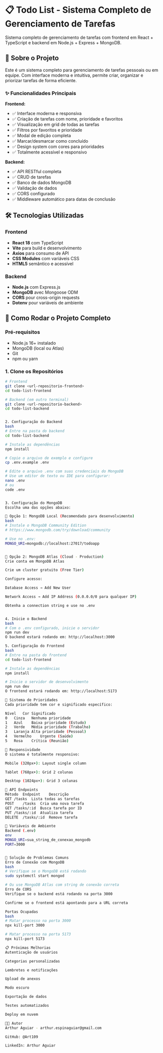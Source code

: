 # 📋 Todo List - Sistema Completo de Gerenciamento de Tarefas

Sistema completo de gerenciamento de tarefas com frontend em React + TypeScript e backend em Node.js + Express + MongoDB.

## 🎯 Sobre o Projeto

Este é um sistema completo para gerenciamento de tarefas pessoais ou em equipe. Com interface moderna e intuitiva, permite criar, organizar e priorizar tarefas de forma eficiente.

### ✨ Funcionalidades Principais

**Frontend:**

- ✅ Interface moderna e responsiva
- ✅ Criação de tarefas com nome, prioridade e favoritos
- ✅ Visualização em grid de todas as tarefas
- ✅ Filtros por favoritos e prioridade
- ✅ Modal de edição completa
- ✅ Marcar/desmarcar como concluído
- ✅ Design system com cores para prioridades
- ✅ Totalmente acessível e responsivo

**Backend:**

- ✅ API RESTful completa
- ✅ CRUD de tarefas
- ✅ Banco de dados MongoDB
- ✅ Validação de dados
- ✅ CORS configurado
- ✅ Middleware automático para datas de conclusão

## 🛠️ Tecnologias Utilizadas

### Frontend

- **React 18** com TypeScript
- **Vite** para build e desenvolvimento
- **Axios** para consumo de API
- **CSS Modules** com variáveis CSS
- **HTML5** semântico e acessível

### Backend

- **Node.js** com Express.js
- **MongoDB** avec Mongoose ODM
- **CORS** pour cross-origin requests
- **Dotenv** pour variáveis de ambiente

## 🚀 Como Rodar o Projeto Completo

### Pré-requisitos

- Node.js 16+ instalado
- MongoDB (local ou Atlas)
- Git
- npm ou yarn

### 1. Clone os Repositórios

```bash
# Frontend
git clone <url-repositorio-frontend>
cd todo-list-frontend

# Backend (em outro terminal)
git clone <url-repositorio-backend>
cd todo-list-backend


2. Configuração do Backend
bash
# Entre na pasta do backend
cd todo-list-backend

# Instale as dependências
npm install

# Copie o arquivo de exemplo e configure
cp .env.example .env

# Edite o arquivo .env com suas credenciais do MongoDB
# Use um editor de texto ou IDE para configurar:
nano .env
# ou
code .env


3. Configuração do MongoDB
Escolha uma das opções abaixo:

🔹 Opção 1: MongoDB Local (Recomendado para desenvolvimento)
bash
# Instale o MongoDB Community Edition
# https://www.mongodb.com/try/download/community

# Use no .env:
MONGO_URI=mongodb://localhost:27017/todoapp


🔹 Opção 2: MongoDB Atlas (Cloud - Production)
Crie conta em MongoDB Atlas

Crie um cluster gratuito (Free Tier)

Configure acesso:

Database Access → Add New User

Network Access → Add IP Address (0.0.0.0/0 para qualquer IP)

Obtenha a connection string e use no .env


4. Inicie o Backend
bash
# Com o .env configurado, inicie o servidor
npm run dev
O backend estará rodando em: http://localhost:3000

5. Configuração do Frontend
bash
# Entre na pasta do frontend
cd todo-list-frontend

# Instale as dependências
npm install

# Inicie o servidor de desenvolvimento
npm run dev
O frontend estará rodando em: http://localhost:5173

🎨 Sistema de Prioridades
Cada prioridade tem cor e significado específico:

Nível	Cor	Significado
0	Cinza	Nenhuma prioridade
1	Azul	Baixa prioridade (Estudo)
2	Verde	Média prioridade (Trabalho)
3	Laranja	Alta prioridade (Pessoal)
4	Vermelho	Urgente (Saúde)
5	Rosa	Crítica (Reunião)

📱 Responsividade
O sistema é totalmente responsivo:

Mobile (320px+): Layout single column

Tablet (768px+): Grid 2 colunas

Desktop (1024px+): Grid 3 colunas

🔌 API Endpoints
Método	Endpoint	Descrição
GET	/tasks	Lista todas as tarefas
POST	/tasks	Cria uma nova tarefa
GET	/tasks/:id	Busca tarefa por ID
PUT	/tasks/:id	Atualiza tarefa
DELETE	/tasks/:id	Remove tarefa

🔧 Variáveis de Ambiente
Backend (.env)
env
MONGO_URI=sua_string_de_conexao_mongodb
PORT=3000


🐛 Solução de Problemas Comuns
Erro de Conexão com MongoDB
bash
# Verifique se o MongoDB está rodando
sudo systemctl start mongod

# Ou use MongoDB Atlas com string de conexão correta
Erro de CORS
Verifique se o backend está rodando na porta 3000

Confirme se o frontend está apontando para a URL correta

Portas Ocupadas
bash
# Matar processo na porta 3000
npx kill-port 3000

# Matar processo na porta 5173
npx kill-port 5173

📋 Próximas Melhorias
Autenticação de usuários

Categorias personalizadas

Lembretes e notificações

Upload de anexos

Modo escuro

Exportação de dados

Testes automatizados

Deploy em nuvem

👨‍💻 Autor
Arthur Aguiar - arthur.espinaguiar@gmail.com

GitHub: @Art109

LinkedIn: Arthur Aguiar
```
